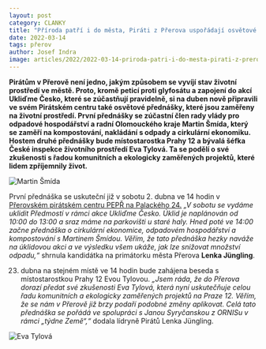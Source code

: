 ```yaml
---
layout: post
category: CLANKY
title: "Příroda patří i do města, Piráti z Přerova uspořádají osvětové přednášky"
date: 2022-03-14
tags: přerov
author: Josef Indra
image: articles/2022/2022-03-14-priroda-patri-i-do-mesta-pirati-z-prerova-usporadaji-sovetove-prednasky.jpg  #751x422 pixelu
---
```

**Pirátům v Přerově není jedno, jakým způsobem se vyvíjí stav životní prostředí ve městě. Proto, kromě peticí proti glyfosátu a zapojení do akcí Ukliďme Česko, které se zúčastňují pravidelně, si na duben nově připravili ve svém Pirátském centru také osvětové přednášky, které jsou zaměřeny na životní prostředí. První přednášky se zúčastní člen rady vlády pro odpadové hospodářství a radní Olomouckého kraje Martin Šmída, který se zaměří na kompostování, nakládání s odpady a cirkulární ekonomiku. Hostem druhé přednášky bude místostarostka Prahy 12 a bývalá šéfka České inspekce životního prostředí Eva Tylová. Ta se podělí o své zkušenosti s řadou komunitních a ekologicky zaměřených projektů, které lidem zpříjemnily život.**

![Martin Šmída](https://a.pirati.cz/prerov/img/uklidy_odpady.jpg)

První přednáška se uskuteční již v sobotu 2. dubna ve 14 hodin v [Přerovském pirátském centru PEPŘ na Palackého 24.](https://prerov.pirati.cz/pepr/) *„V sobotu se vydáme uklidit Předmostí v rámci akce Ukliďme Česko. Úklid je naplánován od 10:00 do 13:00 a sraz máme na parkovišti u staré haly. Hned poté ve 14:00 začne přednáška o cirkulární ekonomice, odpadovém hospodářství a kompostování s Martinem Šmídou. Věřím, že tato přednáška hezky naváže na úklidovou akci a ve výsledku všem ukáže, jak lze snižovat množství odpadu,“* shrnula kandidátka na primátorku města Přerova **Lenka Jüngling**.

23. dubna na stejném místě ve 14 hodin bude zahájena beseda s místostarostkou Prahy 12 Evou Tylovou. *„Jsem ráda, že do Přerova dorazí předat své zkušenosti Eva Tylová, která nyní uskutečňuje celou řadu komunitních a ekologicky zaměřených projektů na Praze 12. Věřím, že se nám v Přerově již brzy podaří podobné změny aplikovat. Celá tato přednáška se pořádá ve spolupráci s Janou Syryčanskou z ORNISu v rámci „týdne Země“,“* dodala lídryně Pirátů Lenka Jüngling.

![Eva Tylová](https://a.pirati.cz/prerov/img/cover_event_tylova.jpg)
